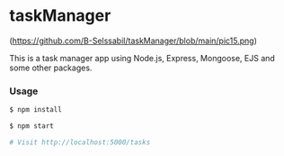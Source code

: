 # taskManager
 (https://github.com/B-Selssabil/taskManager/blob/main/pic15.png)



This is a task manager app using Node.js, Express, Mongoose, EJS and some other packages.

### Usage

```sh
$ npm install
```

```sh
$ npm start

# Visit http://localhost:5000/tasks
```


